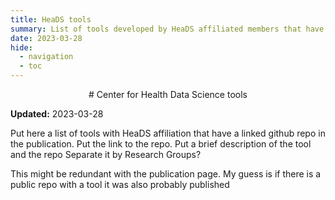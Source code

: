 ```yaml
---
title: HeaDS tools
summary: List of tools developed by HeaDS affiliated members that have a Github repo
date: 2023-03-28
hide:
  - navigation
  - toc
---
```


<!--
# Put above to hide navigation (left), toc (right) or footer (bottom)

hide:
  - navigation 
  - toc
  - footer 

# You should hide the navigation if there are no subsections
# You should hide the Table of Contents if there are no important titles
-->

<center>
# Center for Health Data Science tools
</center>

**Updated:** 2023-03-28

Put here a list of tools with HeaDS affiliation that have a linked github repo in the publication. 
Put the link to the repo.
Put a brief description of the tool and the repo
Separate it by Research Groups?

This might be redundant with the publication page. My guess is if there is a public repo with a tool it was also probably published